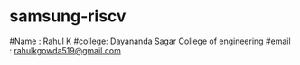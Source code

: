 # samsung-riscv
#Name : Rahul K
#college: Dayananda Sagar College of engineering 
#email : rahulkgowda519@gmail.com
